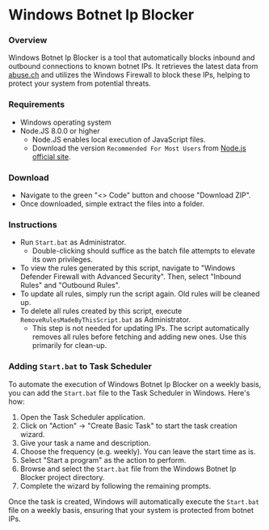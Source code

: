 # Windows Botnet Ip Blocker

### Overview

Windows Botnet Ip Blocker is a tool that automatically blocks inbound and outbound connections to known botnet IPs. It retrieves the latest data from [abuse.ch](https://feodotracker.abuse.ch/) and utilizes the Windows Firewall to block these IPs, helping to protect your system from potential threats.

### Requirements

- Windows operating system
- Node.JS 8.0.0 or higher
  - Node.JS enables local execution of JavaScript files.
  - Download the version `Recommended For Most Users` from [Node.js official site](https://nodejs.org/en).

### Download

- Navigate to the green "<> Code" button and choose "Download ZIP".
- Once downloaded, simple extract the files into a folder.

### Instructions

- Run `Start.bat` as Administrator.
  - Double-clicking should suffice as the batch file attempts to elevate its own privileges.
- To view the rules generated by this script, navigate to "Windows Defender Firewall with Advanced Security". Then, select "Inbound Rules" and "Outbound Rules".
- To update all rules, simply run the script again. Old rules will be cleaned up.
- To delete all rules created by this script, execute `RemoveRulesMadeByThisScript.bat` as Administrator.
  - This step is not needed for updating IPs. The script automatically removes all rules before fetching and adding new ones. Use this primarily for clean-up.

### Adding `Start.bat` to Task Scheduler

To automate the execution of Windows Botnet Ip Blocker on a weekly basis, you can add the `Start.bat` file to the Task Scheduler in Windows. Here's how:

1. Open the Task Scheduler application.
2. Click on "Action" → "Create Basic Task" to start the task creation wizard.
3. Give your task a name and description.
4. Choose the frequency (e.g. weekly). You can leave the start time as is.
5. Select "Start a program" as the action to perform.
6. Browse and select the `Start.bat` file from the Windows Botnet Ip Blocker project directory.
7. Complete the wizard by following the remaining prompts.

Once the task is created, Windows will automatically execute the `Start.bat` file on a weekly basis, ensuring that your system is protected from botnet IPs.
